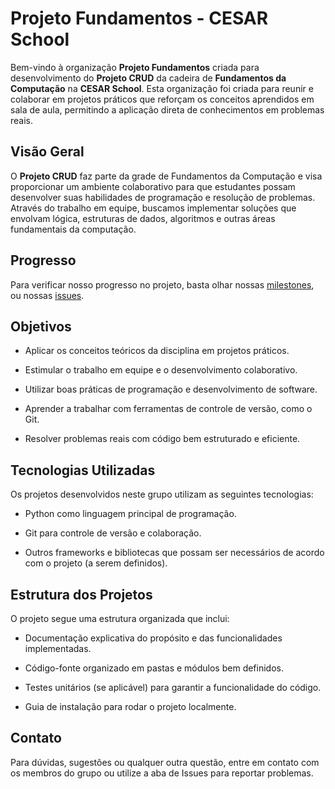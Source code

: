 # Projeto Fundamentos - CESAR School
Bem-vindo à organização **Projeto Fundamentos** criada para desenvolvimento do **Projeto CRUD** da cadeira de **Fundamentos da Computação** na **CESAR School**. Esta organização foi criada para reunir e colaborar em projetos práticos que reforçam os conceitos aprendidos em sala de aula, permitindo a aplicação direta de conhecimentos em problemas reais.

## Visão Geral
O **Projeto CRUD** faz parte da grade de Fundamentos da Computação e visa proporcionar um ambiente colaborativo para que estudantes possam desenvolver suas habilidades de programação e resolução de problemas. Através do trabalho em equipe, buscamos implementar soluções que envolvam lógica, estruturas de dados, algoritmos e outras áreas fundamentais da computação.

## Progresso
Para verificar nosso progresso no projeto, basta olhar nossas [milestones](https://github.com/Projeto-Fundamentos/projeto-crud/milestones), ou nossas [issues](https://github.com/Projeto-Fundamentos/projeto-crud/issues).

## Objetivos
- Aplicar os conceitos teóricos da disciplina em projetos práticos.

- Estimular o trabalho em equipe e o desenvolvimento colaborativo.

- Utilizar boas práticas de programação e desenvolvimento de software.

- Aprender a trabalhar com ferramentas de controle de versão, como o Git.

- Resolver problemas reais com código bem estruturado e eficiente.

## Tecnologias Utilizadas
Os projetos desenvolvidos neste grupo utilizam as seguintes tecnologias:

- Python como linguagem principal de programação.

- Git para controle de versão e colaboração.

- Outros frameworks e bibliotecas que possam ser necessários de acordo com o projeto (a serem definidos).

## Estrutura dos Projetos
O projeto segue uma estrutura organizada que inclui:

- Documentação explicativa do propósito e das funcionalidades implementadas.

- Código-fonte organizado em pastas e módulos bem definidos.

- Testes unitários (se aplicável) para garantir a funcionalidade do código.

- Guia de instalação para rodar o projeto localmente.

## Contato
Para dúvidas, sugestões ou qualquer outra questão, entre em contato com os membros do grupo ou utilize a aba de Issues para reportar problemas.